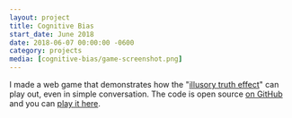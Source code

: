 ```yaml
---
layout: project
title: Cognitive Bias
start_date: June 2018
date: 2018-06-07 00:00:00 -0600
category: projects
media: [cognitive-bias/game-screenshot.png]
---
```

I made a web game that demonstrates how the "[illusory truth effect][effect]" can play out, even in simple conversation. The code is open source [on GitHub][github] and you can [play it here][game].

[effect]: https://en.wikipedia.org/wiki/Illusory_truth_effect
[github]: https://github.com/JohnStarich/cognitive-bias
[game]: https://johnstarich.com/cognitive-bias
